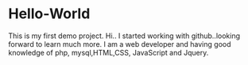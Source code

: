 # Hello-World
This is my first demo project.
Hi.. I started working with github..looking forward to learn much more.
I am a web developer and having good knowledge of php, mysql,HTML,CSS, JavaScript and Jquery.
